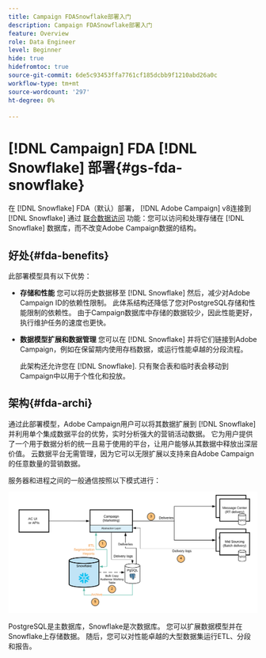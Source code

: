 ```yaml
---
title: Campaign FDASnowflake部署入门
description: Campaign FDASnowflake部署入门
feature: Overview
role: Data Engineer
level: Beginner
hide: true
hidefromtoc: true
source-git-commit: 6de5c93453ffa7761cf185dcbb9f1210abd26a0c
workflow-type: tm+mt
source-wordcount: '297'
ht-degree: 0%

---
```


# [!DNL Campaign] FDA [!DNL Snowflake] 部署{#gs-fda-snowflake}

在 [!DNL Snowflake] FDA（默认）部署， [!DNL Adobe Campaign] v8连接到 [!DNL Snowflake] 通过 [联合数据访问](../connect/fda.md) 功能：您可以访问和处理存储在 [!DNL Snowflake] 数据库，而不改变Adobe Campaign数据的结构。

## 好处{#fda-benefits}

此部署模型具有以下优势：

* **存储和性能**
您可以将历史数据移至 [!DNL Snowflake] 然后，减少对Adobe Campaign ID的依赖性限制。 此体系结构还降低了您对PostgreSQL存储和性能限制的依赖性。 由于Campaign数据库中存储的数据较少，因此性能更好，执行维护任务的速度也更快。

* **数据模型扩展和数据管理**
您可以在 [!DNL Snowflake] 并将它们链接到Adobe Campaign，例如在保留期内使用存档数据，或运行性能卓越的分段流程。

   此架构还允许您在 [!DNL Snowflake]. 只有聚合表和临时表会移动到Campaign中以用于个性化和投放。


## 架构{#fda-archi}

通过此部署模型，Adobe Campaign用户可以将其数据扩展到 [!DNL Snowflake] 并利用单个集成数据平台的优势，实时分析强大的营销活动数据。 它为用户提供了一个用于数据分析的统一且易于使用的平台，让用户能够从其数据中释放出深层价值。 云数据平台无需管理，因为它可以无限扩展以支持来自Adobe Campaign的任意数量的营销数据。

服务器和进程之间的一般通信按照以下模式进行：

![](assets/fda-architecture.png)

PostgreSQL是主数据库，Snowflake是次数据库。 您可以扩展数据模型并在Snowflake上存储数据。 随后，您可以对性能卓越的大型数据集运行ETL、分段和报告。
